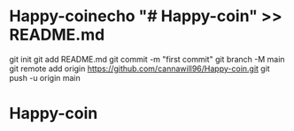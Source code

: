 # Happy-coinecho "# Happy-coin" >> README.md
git init
git add README.md
git commit -m "first commit"
git branch -M main
git remote add origin https://github.com/cannawill96/Happy-coin.git
git push -u origin main
# Happy-coin
